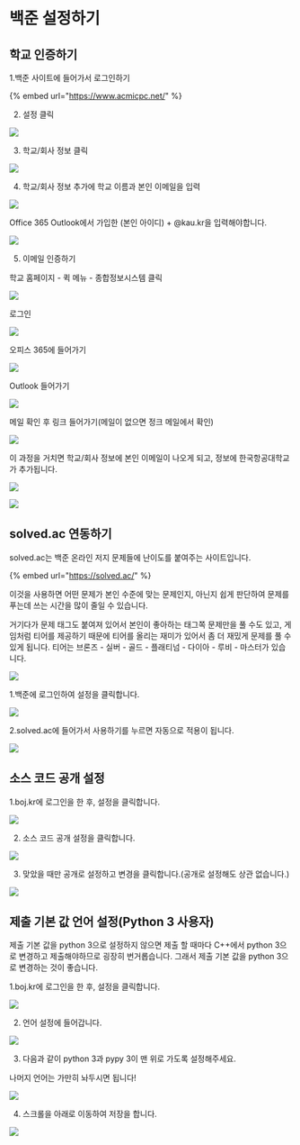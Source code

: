 # 백준 설정하기

## 학교 인증하기

1.백준 사이트에 들어가서 로그인하기

{% embed url="https://www.acmicpc.net/" %}

2. 설정 클릭

![](../.gitbook/assets/image%20%2845%29.png)

3. 학교/회사 정보 클릭

![](../.gitbook/assets/image%20%28116%29.png)

4. 학교/회사 정보 추가에 학교 이름과 본인 이메일을 입력

![](../.gitbook/assets/image%20%2846%29.png)

Office 365 Outlook에서 가입한 \(본인 아이디\) + @kau.kr을 입력해야합니다.

![](../.gitbook/assets/image%20%28131%29.png)

5. 이메일 인증하기

학교 홈페이지 - 퀵 메뉴 - 종합정보시스템 클릭

![](../.gitbook/assets/image%20%28114%29.png)

로그인

![](../.gitbook/assets/image%20%2873%29.png)

오피스 365에 들어가기

![](../.gitbook/assets/image%20%2854%29.png)

Outlook 들어가기

![](../.gitbook/assets/image%20%2885%29.png)

메일 확인 후 링크 들어가기\(메일이 없으면 정크 메일에서 확인\)

![](../.gitbook/assets/image%20%2818%29.png)



이 과정을 거치면 학교/회사 정보에 본인 이메일이 나오게 되고, 정보에 한국항공대학교가 추가됩니다.

![](../.gitbook/assets/image%20%2896%29.png)

![](../.gitbook/assets/image%20%2816%29.png)



## solved.ac 연동하기

solved.ac는 백준 온라인 저지 문제들에 난이도를 붙여주는 사이트입니다.

{% embed url="https://solved.ac/" %}

이것을 사용하면 어떤 문제가 본인 수준에 맞는 문제인지, 아닌지 쉽게 판단하여 문제를 푸는데 쓰는 시간을 많이 줄일 수 있습니다.

거기다가 문제 태그도 붙여져 있어서 본인이 좋아하는 태그쪽 문제만을 풀 수도 있고, 게임처럼 티어를 제공하기 때문에 티어를 올리는 재미가 있어서 좀 더 재밌게 문제를 풀 수 있게 됩니다. 티어는 브론즈 - 실버 - 골드 - 플래티넘 - 다이아 - 루비 - 마스터가 있습니다.



![](../.gitbook/assets/image%20%2858%29.png)







1.백준에 로그인하여 설정을 클릭합니다.

![](../.gitbook/assets/image%20%2866%29.png)



2.solved.ac에 들어가서 사용하기를 누르면 자동으로 적용이 됩니다.

![](../.gitbook/assets/image%20%2867%29.png)





## 소스 코드 공개 설정

1.boj.kr에 로그인을 한 후, 설정을 클릭합니다.

![](../.gitbook/assets/image%20%2864%29.png)

2. 소스 코드 공개 설정을 클릭합니다.

![](../.gitbook/assets/image%20%2812%29.png)

3. 맞았을 때만 공개로 설정하고 변경을 클릭합니다.\(공개로 설정해도 상관 없습니다.\)

![](../.gitbook/assets/image%20%2838%29.png)





## 제출 기본 값 언어 설정\(Python 3 사용자\)

제출 기본 값을 python 3으로 설정하지 않으면 제출 할 때마다 C++에서 python 3으로 변경하고 제출해야하므로 굉장히 번거롭습니다. 그래서 제출 기본 값을 python 3으로 변경하는 것이 좋습니다.

1.boj.kr에 로그인을 한 후, 설정을 클릭합니다.

![](../.gitbook/assets/image%20%2864%29%20%281%29.png)

2. 언어 설정에 들어갑니다.

![](../.gitbook/assets/image%20%28118%29.png)

3. 다음과 같이 python 3과  pypy 3이 맨 위로 가도록 설정해주세요.

나머지 언어는 가만히 놔두시면 됩니다!

![](../.gitbook/assets/image%20%28126%29.png)

4. 스크롤을 아래로 이동하여 저장을 합니다.

![](../.gitbook/assets/image%20%2880%29.png)






